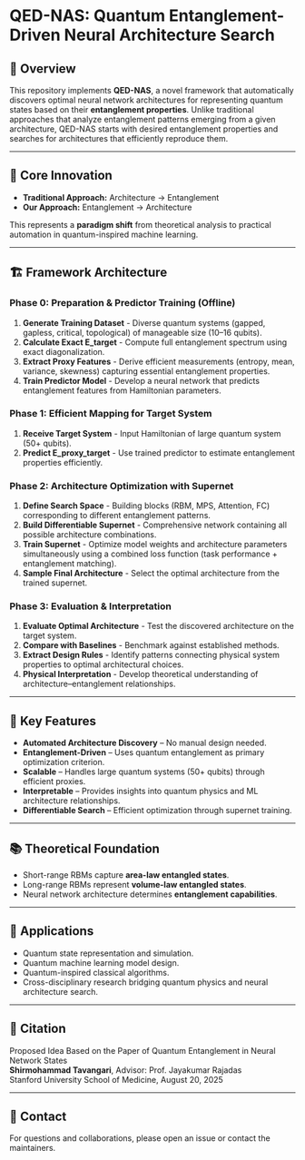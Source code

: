 # QED-NAS: Quantum Entanglement-Driven Neural Architecture Search

## 📖 Overview
This repository implements **QED-NAS**, a novel framework that automatically discovers optimal neural network architectures for representing quantum states based on their **entanglement properties**. Unlike traditional approaches that analyze entanglement patterns emerging from a given architecture, QED-NAS starts with desired entanglement properties and searches for architectures that efficiently reproduce them.

---

## 🔄 Core Innovation
- **Traditional Approach:** Architecture → Entanglement  
- **Our Approach:** Entanglement → Architecture  

This represents a **paradigm shift** from theoretical analysis to practical automation in quantum-inspired machine learning.

---

## 🏗️ Framework Architecture

### Phase 0: Preparation & Predictor Training (Offline)
1. **Generate Training Dataset** - Diverse quantum systems (gapped, gapless, critical, topological) of manageable size (10–16 qubits).  
2. **Calculate Exact E_target** - Compute full entanglement spectrum using exact diagonalization.  
3. **Extract Proxy Features** - Derive efficient measurements (entropy, mean, variance, skewness) capturing essential entanglement properties.  
4. **Train Predictor Model** - Develop a neural network that predicts entanglement features from Hamiltonian parameters.

### Phase 1: Efficient Mapping for Target System
1. **Receive Target System** - Input Hamiltonian of large quantum system (50+ qubits).  
2. **Predict E_proxy_target** - Use trained predictor to estimate entanglement properties efficiently.

### Phase 2: Architecture Optimization with Supernet
1. **Define Search Space** - Building blocks (RBM, MPS, Attention, FC) corresponding to different entanglement patterns.  
2. **Build Differentiable Supernet** - Comprehensive network containing all possible architecture combinations.  
3. **Train Supernet** - Optimize model weights and architecture parameters simultaneously using a combined loss function (task performance + entanglement matching).  
4. **Sample Final Architecture** - Select the optimal architecture from the trained supernet.

### Phase 3: Evaluation & Interpretation
1. **Evaluate Optimal Architecture** - Test the discovered architecture on the target system.  
2. **Compare with Baselines** - Benchmark against established methods.  
3. **Extract Design Rules** - Identify patterns connecting physical system properties to optimal architectural choices.  
4. **Physical Interpretation** - Develop theoretical understanding of architecture–entanglement relationships.

---

## 🎯 Key Features
- **Automated Architecture Discovery** – No manual design needed.  
- **Entanglement-Driven** – Uses quantum entanglement as primary optimization criterion.  
- **Scalable** – Handles large quantum systems (50+ qubits) through efficient proxies.  
- **Interpretable** – Provides insights into quantum physics and ML architecture relationships.  
- **Differentiable Search** – Efficient optimization through supernet training.

---

## 📚 Theoretical Foundation
- Short-range RBMs capture **area-law entangled states**.  
- Long-range RBMs represent **volume-law entangled states**.  
- Neural network architecture determines **entanglement capabilities**.

---

## 🚀 Applications
- Quantum state representation and simulation.  
- Quantum machine learning model design.  
- Quantum-inspired classical algorithms.  
- Cross-disciplinary research bridging quantum physics and neural architecture search.

---

## 📝 Citation
Proposed Idea Based on the Paper of Quantum Entanglement in Neural Network States  
**Shirmohammad Tavangari**, Advisor: Prof. Jayakumar Rajadas  
Stanford University School of Medicine, August 20, 2025  

---

## 📧 Contact
For questions and collaborations, please open an issue or contact the maintainers.
